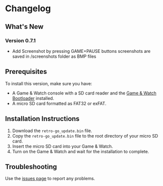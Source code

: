 # Changelog

## What's New

### Version 0.7.1
- Add Screenshot by pressing GAME+PAUSE buttons
screenshots are saved in /screenshots folder as BMP files

## Prerequisites
To install this version, make sure you have:
- A Game & Watch console with a SD card reader and the [Game & Watch Bootloader](https://github.com/sylverb/game-and-watch-bootloader) installed.
- A micro SD card formatted as FAT32 or exFAT.

## Installation Instructions
1. Download the `retro-go_update.bin` file.
2. Copy the `retro-go_update.bin` file to the root directory of your micro SD card.
3. Insert the micro SD card into your Game & Watch.
4. Turn on the Game & Watch and wait for the installation to complete.

## Troubleshooting
Use the [issues page](https://github.com/sylverb/game-and-watch-retro-go-sd/issues) to report any problems.
